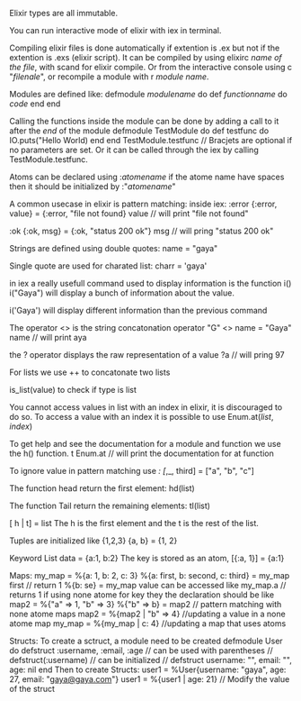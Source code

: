 Elixir types are all immutable.

You can run interactive mode of elixir with iex in terminal.

Compiling elixir files is done automatically if extention is .ex but not if the extention is .exs (elixir script).
It can be compiled by using elixirc *name of the file*, with scand for elixir compile. Or from the interactive console using c "*filenale*", or recompile a module with r *module name*.

Modules are defined like:
defmodule *modulename* do
    def *functionname* do
        *code*
    end
end

Calling the functions inside the module can be done by adding a call to it after the *end* of the module
defmodule TestModule do
    def testfunc do
        IO.puts("Hello World)
    end
end
TestModule.testfunc // Bracjets are optional if no parameters are set.
Or it can be called through the iex by calling TestModule.testfunc.



Atoms can be declared using :*atomename* if the atome name have spaces then it should be initialized by :"*atomename*"


A common usecase in elixir is pattern matching:
inside iex:
:error
{:error, value} = {:error, "file not found}
value // will print "file not found"

:ok
{:ok, msg} = {:ok, "status 200 ok"}
msg // will pring "status 200 ok"


Strings are defined using double quotes:
name = "gaya"

Single quote are used for charated list:
charr = 'gaya'

in iex a really usefull command used to display information is the function i()
i("Gaya") will display a bunch of information about the value.

i('Gaya') will display different information than the previous command

The operator <> is the string concatonation operator
"G" <> name = "Gaya"
name // will print aya

the ? operator displays the raw representation of a value
?a // will pring 97

For lists we use ++ to concatonate two lists

is_list(value) to check if type is list

You cannot access values in list with an index in elixir, it is discouraged to do so.
To access a value with an index it is possible to use Enum.at(*list*, *index*)

To get help and see the documentation for a module and function we use the h() function.
t Enum.at // will print the documentation for at function

To ignore value in pattern matching use _:
[_,_, third] = ["a", "b", "c"]

The function head return the first element:
hd(list)

The function Tail return the remaining elements:
tl(list)

[ h | t] = list
The h is the first element and the t is the rest of the list.

Tuples are initialized like {1,2,3} 
{a, b} = {1, 2}

Keyword List 
data =  {a:1, b:2}
The key is stored as an atom, [{:a, 1}] = {a:1}

Maps:
my_map = %{a: 1, b: 2, c: 3}
%{a: first, b: second, c: third} = my_map
first // return 1
%{b: se} = my_map
value can be accessed like my_map.a // returns 1
if using none atome for key they the declaration should be like 
map2 = %{"a" => 1, "b" => 3}
%{"b" => b} = map2 // pattern matching with none atome maps
map2 = %{map2 | "b" => 4} //updating a value in a none atome map
my_map = %{my_map | c: 4} //updating a map that uses atoms

Structs:
To create a sctruct, a module need to be created
defmodule User do
    defstruct :username, :email, :age
    // can be used with parentheses 
    // defstruct(:username)
    // can be initialized
    // defstruct username: "", email: "", age: nil
end
Then to create Structs:
user1 = %User{username: "gaya", age: 27, email: "gaya@gaya.com"}
user1 = %{user1 | age: 21} // Modify the value of the struct


